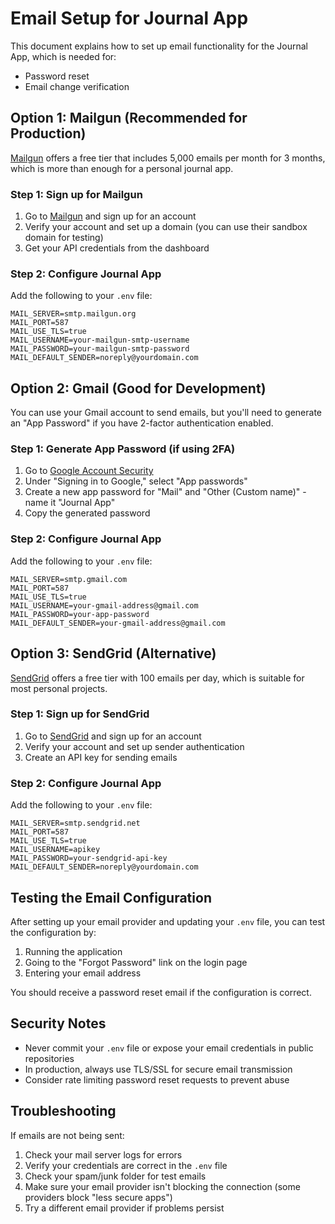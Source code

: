 # Email Setup for Journal App

This document explains how to set up email functionality for the Journal App, which is needed for:
- Password reset
- Email change verification

## Option 1: Mailgun (Recommended for Production)

[Mailgun](https://www.mailgun.com/) offers a free tier that includes 5,000 emails per month for 3 months, which is more than enough for a personal journal app.

### Step 1: Sign up for Mailgun

1. Go to [Mailgun](https://www.mailgun.com/) and sign up for an account
2. Verify your account and set up a domain (you can use their sandbox domain for testing)
3. Get your API credentials from the dashboard

### Step 2: Configure Journal App

Add the following to your `.env` file:

```
MAIL_SERVER=smtp.mailgun.org
MAIL_PORT=587
MAIL_USE_TLS=true
MAIL_USERNAME=your-mailgun-smtp-username
MAIL_PASSWORD=your-mailgun-smtp-password
MAIL_DEFAULT_SENDER=noreply@yourdomain.com
```

## Option 2: Gmail (Good for Development)

You can use your Gmail account to send emails, but you'll need to generate an "App Password" if you have 2-factor authentication enabled.

### Step 1: Generate App Password (if using 2FA)

1. Go to [Google Account Security](https://myaccount.google.com/security)
2. Under "Signing in to Google," select "App passwords"
3. Create a new app password for "Mail" and "Other (Custom name)" - name it "Journal App"
4. Copy the generated password

### Step 2: Configure Journal App

Add the following to your `.env` file:

```
MAIL_SERVER=smtp.gmail.com
MAIL_PORT=587
MAIL_USE_TLS=true
MAIL_USERNAME=your-gmail-address@gmail.com
MAIL_PASSWORD=your-app-password
MAIL_DEFAULT_SENDER=your-gmail-address@gmail.com
```

## Option 3: SendGrid (Alternative)

[SendGrid](https://sendgrid.com/) offers a free tier with 100 emails per day, which is suitable for most personal projects.

### Step 1: Sign up for SendGrid

1. Go to [SendGrid](https://sendgrid.com/) and sign up for an account
2. Verify your account and set up sender authentication
3. Create an API key for sending emails

### Step 2: Configure Journal App

Add the following to your `.env` file:

```
MAIL_SERVER=smtp.sendgrid.net
MAIL_PORT=587
MAIL_USE_TLS=true
MAIL_USERNAME=apikey
MAIL_PASSWORD=your-sendgrid-api-key
MAIL_DEFAULT_SENDER=noreply@yourdomain.com
```

## Testing the Email Configuration

After setting up your email provider and updating your `.env` file, you can test the configuration by:

1. Running the application
2. Going to the "Forgot Password" link on the login page
3. Entering your email address

You should receive a password reset email if the configuration is correct.

## Security Notes

- Never commit your `.env` file or expose your email credentials in public repositories
- In production, always use TLS/SSL for secure email transmission
- Consider rate limiting password reset requests to prevent abuse

## Troubleshooting

If emails are not being sent:

1. Check your mail server logs for errors
2. Verify your credentials are correct in the `.env` file
3. Check your spam/junk folder for test emails
4. Make sure your email provider isn't blocking the connection (some providers block "less secure apps")
5. Try a different email provider if problems persist